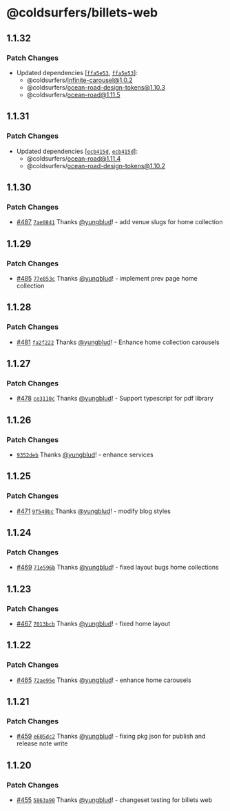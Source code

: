 # @coldsurfers/billets-web

## 1.1.32

### Patch Changes

- Updated dependencies [[`ffa5e53`](https://github.com/coldsurfers/surfers-root/commit/ffa5e536820d303eaa2103b68f6ddc6f088c5885), [`ffa5e53`](https://github.com/coldsurfers/surfers-root/commit/ffa5e536820d303eaa2103b68f6ddc6f088c5885)]:
  - @coldsurfers/infinite-carousel@1.0.2
  - @coldsurfers/ocean-road-design-tokens@1.10.3
  - @coldsurfers/ocean-road@1.11.5

## 1.1.31

### Patch Changes

- Updated dependencies [[`ecb415d`](https://github.com/coldsurfers/surfers-root/commit/ecb415da7ed8ee8844ee7df7f287593df24e6e53), [`ecb415d`](https://github.com/coldsurfers/surfers-root/commit/ecb415da7ed8ee8844ee7df7f287593df24e6e53)]:
  - @coldsurfers/ocean-road@1.11.4
  - @coldsurfers/ocean-road-design-tokens@1.10.2

## 1.1.30

### Patch Changes

- [#487](https://github.com/coldsurfers/surfers-root/pull/487) [`7ae0841`](https://github.com/coldsurfers/surfers-root/commit/7ae0841e395feac026a84c87f4689280b560876a) Thanks [@yungblud](https://github.com/yungblud)! - add venue slugs for home collection

## 1.1.29

### Patch Changes

- [#485](https://github.com/coldsurfers/surfers-root/pull/485) [`77e853c`](https://github.com/coldsurfers/surfers-root/commit/77e853c17a7663c8735585a122baa6be8849e720) Thanks [@yungblud](https://github.com/yungblud)! - implement prev page home collection

## 1.1.28

### Patch Changes

- [#481](https://github.com/coldsurfers/surfers-root/pull/481) [`fa2f222`](https://github.com/coldsurfers/surfers-root/commit/fa2f222640f73d6cdfe8e48153c8b687fb078031) Thanks [@yungblud](https://github.com/yungblud)! - Enhance home collection carousels

## 1.1.27

### Patch Changes

- [#478](https://github.com/coldsurfers/surfers-root/pull/478) [`ce3110c`](https://github.com/coldsurfers/surfers-root/commit/ce3110ca2769a748deae8be3b67f5dcd430b67b6) Thanks [@yungblud](https://github.com/yungblud)! - Support typescript for pdf library

## 1.1.26

### Patch Changes

- [`9352deb`](https://github.com/coldsurfers/surfers-root/commit/9352debd866db52a71a77bf96b713b2a4be0f476) Thanks [@yungblud](https://github.com/yungblud)! - enhance services

## 1.1.25

### Patch Changes

- [#471](https://github.com/coldsurfers/surfers-root/pull/471) [`9f540bc`](https://github.com/coldsurfers/surfers-root/commit/9f540bc450434bfbe7a9e45384985003e6009b4d) Thanks [@yungblud](https://github.com/yungblud)! - modify blog styles

## 1.1.24

### Patch Changes

- [#469](https://github.com/coldsurfers/surfers-root/pull/469) [`71e596b`](https://github.com/coldsurfers/surfers-root/commit/71e596b7cffb47e7a1ddf0ce5a46c3378c7b8a05) Thanks [@yungblud](https://github.com/yungblud)! - fixed layout bugs home collections

## 1.1.23

### Patch Changes

- [#467](https://github.com/coldsurfers/surfers-root/pull/467) [`7013bcb`](https://github.com/coldsurfers/surfers-root/commit/7013bcb38f652891865e7ce106c2bd12f54f06ca) Thanks [@yungblud](https://github.com/yungblud)! - fixed home layout

## 1.1.22

### Patch Changes

- [#465](https://github.com/coldsurfers/surfers-root/pull/465) [`72ae95e`](https://github.com/coldsurfers/surfers-root/commit/72ae95eb15a0664c6bd4d778def10a8e20bc2e85) Thanks [@yungblud](https://github.com/yungblud)! - enhance home carousels

## 1.1.21

### Patch Changes

- [#459](https://github.com/coldsurfers/surfers-root/pull/459) [`e605dc2`](https://github.com/coldsurfers/surfers-root/commit/e605dc2c774631a9eee45df985dbedb67ca75eb8) Thanks [@yungblud](https://github.com/yungblud)! - fixing pkg json for publish and release note write

## 1.1.20

### Patch Changes

- [#455](https://github.com/coldsurfers/surfers-root/pull/455) [`5863a90`](https://github.com/coldsurfers/surfers-root/commit/5863a90753299b571973f6c39c32a8675b908f28) Thanks [@yungblud](https://github.com/yungblud)! - changeset testing for billets web
